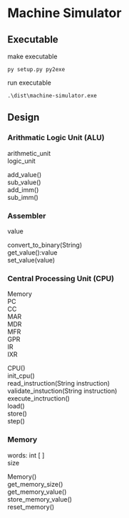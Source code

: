 # Machine Simulator

## Executable
make executable 
```
py setup.py py2exe
```
run executable
```
.\dist\machine-simulator.exe
```

## Design

### Arithmatic Logic Unit (ALU)
arithmetic_unit  
logic_unit  

add_value()  
sub_value()  
add_imm()  
sub_imm()  

### Assembler
value  

convert_to_binary(String)  
get_value():value  
set_value(value)  

### Central Processing Unit (CPU)
Memory  
PC  
CC  
MAR  
MDR  
MFR  
GPR  
IR  
IXR  

CPU()  
init_cpu()  
read_instruction(String instruction)  
validate_instuction(String instruction)  
execute_inctruction()  
load()   
store()   
step()  

### Memory
words: int [ ]  
size

Memory()  
get_memory_size()  
get_memory_value()  
store_memory_value()  
reset_memory()
